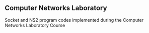 ## Computer Networks Laboratory
Socket and NS2 program codes implemented during the Computer Networks Laboratory Course
